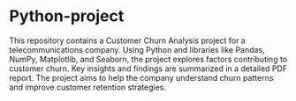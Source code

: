 # Python-project
This repository contains a Customer Churn Analysis project for a telecommunications company. Using Python and libraries like Pandas, NumPy, Matplotlib, and Seaborn, the project explores factors contributing to customer churn. Key insights and findings are summarized in a detailed PDF report. The project aims to help the company understand churn patterns and improve customer retention strategies.
